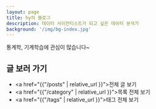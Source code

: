 ```yaml
---
layout: page
title: hy의 블로그
description: 데이터 사이언티스트가 되고 싶은 데이터 분석가
background: '/img/bg-index.jpg'
---
```


통계학, 기계학습에 관심이 많습니다~

## 글 보러 가기
- <a href="{{"/posts" | relative_url }}">전체 글 보기</a>
- <a href="{{"/category" | relative_url }}">목록 전체 보기</a>
- <a href="{{"/tags" | relative_url }}">태그 전체 보기</a>
